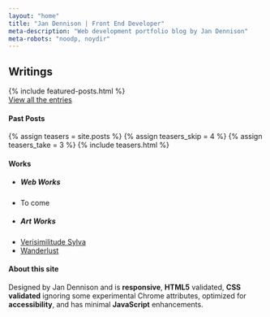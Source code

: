 ```yaml
---
layout: "home"
title: "Jan Dennison | Front End Developer"
meta-description: "Web development portfolio blog by Jan Dennison"
meta-robots: "noodp, noydir"
---
```

<section class="column-me">
  <h2 id="writings">Writings</h2>
  {% include featured-posts.html %}
  <div class="" id="view-all-entries">
    <a href="archive.html">View all the entries</a>
  </div>
</section>
<aside class="sidebar column-me">
  <section>
    <h4>Past Posts</h4>
    {% assign teasers = site.posts %}
    {% assign teasers_skip = 4 %}
    {% assign teasers_take = 3 %}
    {% include teasers.html %}
  </section>
  <section id="works">
    <h4>Works</h4>
    <div>
      <ul>
        <li><h5>Web Works</h5></li>
        <li>To come</li>
        <li><h5>Art Works</h5></li>
        <li><a href="/portfolio/verisimilitude-sylva/">Verisimilitude Sylva</a></li>
        <li><a href="/portfolio/wanderlust/">Wanderlust</a></li>
      </ul>
    </div>
  </section>
</aside>
<aside>
  <h4>About this site</h4>
  <p>Designed by Jan Dennison and is <strong>responsive</strong>, <strong>HTML5</strong> validated, <strong>CSS validated</strong> ignoring some experimental Chrome attributes, optimized for <strong>accessibility</strong>, and has minimal <strong>JavaScript</strong> enhancements.</p>
</aside>


